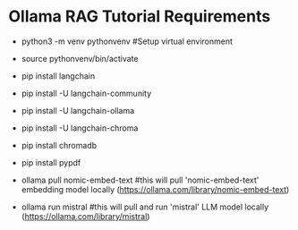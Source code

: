 # Ollama RAG Tutorial Requirements

- python3 -m venv pythonvenv    #Setup virtual environment
- source pythonvenv/bin/activate
- pip install langchain
- pip install -U langchain-community
- pip install -U langchain-ollama
- pip install -U langchain-chroma
- pip install chromadb
- pip install pypdf

- ollama pull nomic-embed-text  #this will pull 'nomic-embed-text' embedding model locally (https://ollama.com/library/nomic-embed-text)
- ollama run mistral #this will pull and run 'mistral' LLM model locally (https://ollama.com/library/mistral)
	
